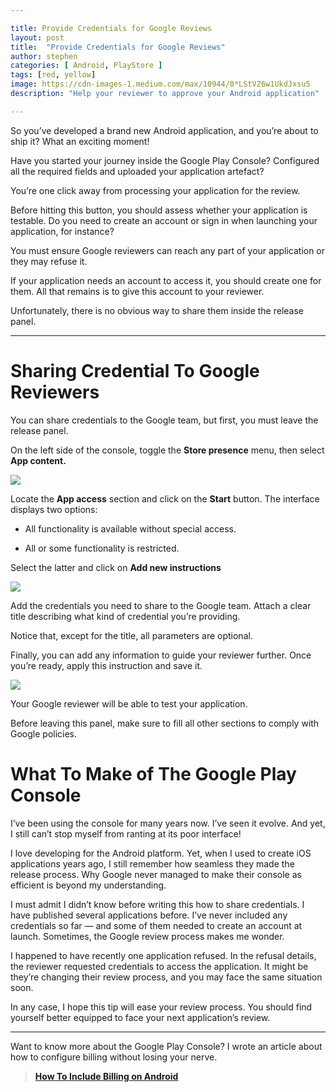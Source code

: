```yaml
---

title: Provide Credentials for Google Reviews
layout: post
title:  "Provide Credentials for Google Reviews"
author: stephen
categories: [ Android, PlayStore ]
tags: [red, yellow]
image: https://cdn-images-1.medium.com/max/10944/0*LStVZ6w1UkdJxsu5
description: "Help your reviewer to approve your Android application"

---
```


So you’ve developed a brand new Android application, and you’re about to ship it? What an exciting moment!

Have you started your journey inside the Google Play Console? Configured all the required fields and uploaded your application artefact?

You’re one click away from processing your application for the review.

Before hitting this button, you should assess whether your application is testable. Do you need to create an account or sign in when launching your application, for instance?

You must ensure Google reviewers can reach any part of your application or they may refuse it.

If your application needs an account to access it, you should create one for them. All that remains is to give this account to your reviewer.

Unfortunately, there is no obvious way to share them inside the release panel.

---

# Sharing Credential To Google Reviewers

You can share credentials to the Google team, but first, you must leave the release panel.

On the left side of the console, toggle the **Store presence** menu, then select **App content.**

![](https://cdn-images-1.medium.com/max/6710/1*hAm6-3GA1wvAEk0gLuJUFg.png)

Locate the **App access** section and click on the **Start** button. The interface displays two options:

- All functionality is available without special access.

- All or some functionality is restricted.

Select the latter and click on **Add new instructions**

![](https://cdn-images-1.medium.com/max/6712/1*0UVzH-NZjknJZ0W_ldbVow.png)

Add the credentials you need to share to the Google team. Attach a clear title describing what kind of credential you’re providing.

Notice that, except for the title, all parameters are optional.

Finally, you can add any information to guide your reviewer further. Once you’re ready, apply this instruction and save it.

![](https://cdn-images-1.medium.com/max/6706/1*2K-_wo7Tg7A2vL4uSLvAMQ.png)

Your Google reviewer will be able to test your application.

Before leaving this panel, make sure to fill all other sections to comply with Google policies.

# What To Make of The Google Play Console

I’ve been using the console for many years now. I’ve seen it evolve. And yet, I still can’t stop myself from ranting at its poor interface!

I love developing for the Android platform. Yet, when I used to create iOS applications years ago, I still remember how seamless they made the release process. Why Google never managed to make their console as efficient is beyond my understanding.

I must admit I didn’t know before writing this how to share credentials. I have published several applications before. I’ve never included any credentials so far — and some of them needed to create an account at launch. Sometimes, the Google review process makes me wonder.

I happened to have recently one application refused. In the refusal details, the reviewer requested credentials to access the application. It might be they’re changing their review process, and you may face the same situation soon.

In any case, I hope this tip will ease your review process. You should find yourself better equipped to face your next application’s review.

---

Want to know more about the Google Play Console? I wrote an article about how to configure billing without losing your nerve.

> [**How To Include Billing on Android**](https://medium.com/@s.vinouze/testing-in-app-purchase-for-android-4b62a7d1da42)
>
> <small></small>
